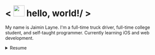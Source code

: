 # < <img src="assets/wave.gif" width="35"> hello, world!/ >
My name is Jaimin Layne. I'm a full-time truck driver, full-time college student, and self-taught programmer. Currently learning iOS and web development.

<details>
<summary>Resume</summary>

## Qualifications
### Higher Education
#### Valencia College
- **Major: Psychology** (2023)
  - Declared major in Psychology, pursued relevant coursework
- **Major: Computer Science** (2024 - Present)
  - Currently a Junior, majoring in Computer Science
  - Sophomore standing due to credit accumulation and major change

### Certificates
#### Harvard University
- **CS50**
  - [Introduction to Programming with Python](https://jaimin.xyz/assets/certificates/CS50P.png)
  - [Introduction to Computer Science](https://jaimin.xyz/assets/certificates/CS50x.png)
  - [Introduction to Cybersecurity](https://jaimin.xyz/assets/certificates/CS50%20Cybersecurity.png)

## Skills

### Languages
[![Languages](https://skillicons.dev/icons?i=python,c,cpp,html,css,js,md)](https://skillicons.dev)

### Software and Tools
[![Software and Tools](https://skillicons.dev/icons?i=visualstudio,git,kali,ps)](https://skillicons.dev)

## GitHub Stats
[![jaim1n's GitHub stats](https://github-readme-stats.vercel.app/api?username=jaim1n)](https://github.com/jaim1n/github-readme-stats)
